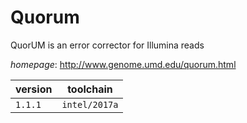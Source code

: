 # Quorum

QuorUM is an error corrector for Illumina reads

*homepage*: <http://www.genome.umd.edu/quorum.html>

version | toolchain
--------|----------
``1.1.1`` | ``intel/2017a``
